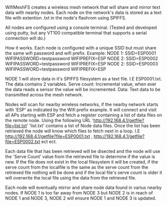 WifiMeshFS 
creates a wireless mesh network that will share and mirror text data with nearby nodes. Each node on the network's data is stored as a text file with extention .txt in the node's flashrom using SPIFFS.

All nodes are configured using a console terminal. (Tested and developed using putty, but any VT100 compatible terminal that supports a serial connection will do.) 

How it works.
Each node is configured with a unique SSID but must share the same wifi password and wifi prefix.
Example: 
NODE 1: SSID=ESP0001 WIFIPASSWORD=testpassword WIFIPREFIX=ESP
NODE 2: SSID=ESP0002 WIFIPASSWORD=testpassword WIFIPREFIX=ESP
NODE 2: SSID=ESP0003 WIFIPASSWORD=testpassword WIFIPREFIX=ESP

NODE 1 will store data in it's SPIFFS filesystem as a text file. I.E ESP0001.txt. The data contains 2 variables.
Serve count: Incremental value, when ever the data reads a sensor the value will be incremented.
Data: Text data to be transmitted across the mesh network.

Nodes will scan for nearby wireless networks, if the nearby network starts with 'ESP' as indicated by the Wifi prefix example.
It will connect and visit all APs starting with ESP and fetch a register containing a list of data files on the remote node.
Using the following URL 'http://192.168.4.1/getfile?file=list.txt' 'list.txt' contains a list of Node data files. Once the list has been retrieved the node will know which files to fetch next in a loop.
I.E http://192.168.4.1/getfile?file=ESP0001.txt , http://192.168.4.1/getfile?file=ESP0002.txt ect ect.

Each data file that has been retrieved will be disected and the node will use the 'Serve Count' value from the retrieved file to determine if the value is new. If the file does not exist in the local filesystem it will be created, if the serve count from the localfile is the same as the serve count from the retrieved file nothing will be done and if the local file's serve count is older it will overwrite the local file using the data from the retrieved file.

Each node will eventually mirror and share node data found in varius nearby nodes. If NODE 1 is too far away from NODE 3 but NODE 2 is in reach of NODE 1 and NODE 3, NODE 2 will ensure NODE 1 and NODE 3 is updated.


